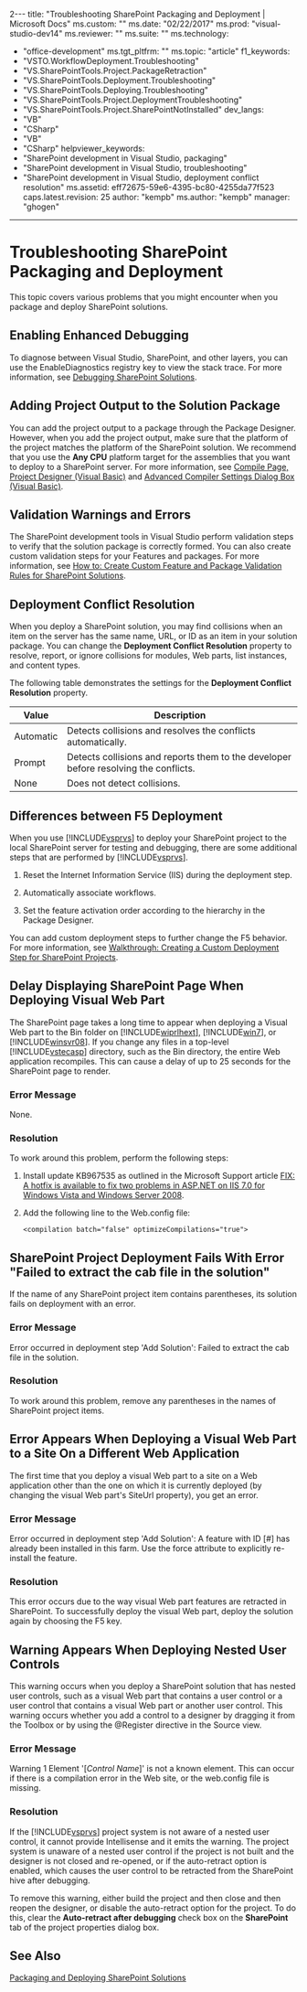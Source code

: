 2---
title: "Troubleshooting SharePoint Packaging and Deployment | Microsoft Docs"
ms.custom: ""
ms.date: "02/22/2017"
ms.prod: "visual-studio-dev14"
ms.reviewer: ""
ms.suite: ""
ms.technology: 
  - "office-development"
ms.tgt_pltfrm: ""
ms.topic: "article"
f1_keywords: 
  - "VSTO.WorkflowDeployment.Troubleshooting"
  - "VS.SharePointTools.Project.PackageRetraction"
  - "VS.SharePointTools.Deployment.Troubleshooting"
  - "VS.SharePointTools.Deploying.Troubleshooting"
  - "VS.SharePointTools.Project.DeploymentTroubleshooting"
  - "VS.SharePointTools.Project.SharePointNotInstalled"
dev_langs: 
  - "VB"
  - "CSharp"
  - "VB"
  - "CSharp"
helpviewer_keywords: 
  - "SharePoint development in Visual Studio, packaging"
  - "SharePoint development in Visual Studio, troubleshooting"
  - "SharePoint development in Visual Studio, deployment conflict resolution"
ms.assetid: eff72675-59e6-4395-bc80-4255da77f523
caps.latest.revision: 25
author: "kempb"
ms.author: "kempb"
manager: "ghogen"
---
# Troubleshooting SharePoint Packaging and Deployment
  This topic covers various problems that you might encounter when you package and deploy SharePoint solutions.  
  
## Enabling Enhanced Debugging  
 To diagnose between Visual Studio, SharePoint, and other layers, you can use the EnableDiagnostics registry key to view the stack trace. For more information, see [Debugging SharePoint Solutions](../sharepoint/debugging-sharepoint-solutions.md).  
  
## Adding Project Output to the Solution Package  
 You can add the project output to a package through the Package Designer. However, when you add the project output, make sure that the platform of the project matches the platform of the SharePoint solution. We recommend that you use the **Any CPU** platform target for the assemblies that you want to deploy to a SharePoint server. For more information, see [Compile Page, Project Designer &#40;Visual Basic&#41;](/visual-studio/ide/reference/compile-page-project-designer-visual-basic) and [Advanced Compiler Settings Dialog Box &#40;Visual Basic&#41;](/visual-studio/ide/reference/advanced-compiler-settings-dialog-box-visual-basic).  
  
## Validation Warnings and Errors  
 The SharePoint development tools in Visual Studio perform validation steps to verify that the solution package is correctly formed. You can also create custom validation steps for your Features and packages. For more information, see [How to: Create Custom Feature and Package Validation Rules for SharePoint Solutions](../sharepoint/how-to-create-custom-feature-and-package-validation-rules-for-sharepoint-solutions.md).  
  
## Deployment Conflict Resolution  
 When you deploy a SharePoint solution, you may find collisions when an item on the server has the same name, URL, or ID as an item in your solution package. You can change the **Deployment Conflict Resolution** property to resolve, report, or ignore collisions for modules, Web parts, list instances, and content types.  
  
 The following table demonstrates the settings for the **Deployment Conflict Resolution** property.  
  
|Value|Description|  
|-----------|-----------------|  
|Automatic|Detects collisions and resolves the conflicts automatically.|  
|Prompt|Detects collisions and reports them to the developer before resolving the conflicts.|  
|None|Does not detect collisions.|  
  
## Differences between F5 Deployment  
 When you use [!INCLUDE[vsprvs](../sharepoint/includes/vsprvs-md.md)] to deploy your SharePoint project to the local SharePoint server for testing and debugging, there are some additional steps that are performed by [!INCLUDE[vsprvs](../sharepoint/includes/vsprvs-md.md)].  
  
1.  Reset the Internet Information Service (IIS) during the deployment step.  
  
2.  Automatically associate workflows.  
  
3.  Set the feature activation order according to the hierarchy in the Package Designer.  
  
 You can add custom deployment steps to further change the F5 behavior. For more information, see [Walkthrough: Creating a Custom Deployment Step for SharePoint Projects](../sharepoint/walkthrough-creating-a-custom-deployment-step-for-sharepoint-projects.md).  
  
## Delay Displaying SharePoint Page When Deploying Visual Web Part  
 The SharePoint page takes a long time to appear when deploying a Visual Web part to the Bin folder on [!INCLUDE[wiprlhext](../sharepoint/includes/wiprlhext-md.md)], [!INCLUDE[win7](../sharepoint/includes/win7-md.md)], or [!INCLUDE[winsvr08](../sharepoint/includes/winsvr08-md.md)]. If you change any files in a top-level [!INCLUDE[vstecasp](../sharepoint/includes/vstecasp-md.md)] directory, such as the Bin directory, the entire Web application recompiles. This can cause a delay of up to 25 seconds for the SharePoint page to render.  
  
### Error Message  
 None.  
  
### Resolution  
 To work around this problem, perform the following steps:  
  
1.  Install update KB967535 as outlined in the Microsoft Support article [FIX: A hotfix is available to fix two problems in ASP.NET on IIS 7.0 for Windows Vista and Windows Server 2008](http://go.microsoft.com/fwlink/?LinkId=179055).  
  
2.  Add the following line to the Web.config file:  
  
    ```  
    <compilation batch="false" optimizeCompilations="true">  
    ```  
  
## SharePoint Project Deployment Fails With Error "Failed to extract the cab file in the solution"  
 If the name of any SharePoint project item contains parentheses, its solution fails on deployment with an error.  
  
### Error Message  
 Error occurred in deployment step 'Add Solution': Failed to extract the cab file in the solution.  
  
### Resolution  
 To work around this problem, remove any parentheses in the names of SharePoint project items.  
  
## Error Appears When Deploying a Visual Web Part to a Site On a Different Web Application  
 The first time that you deploy a visual Web part to a site on a Web application other than the one on which it is currently deployed (by changing the visual Web part's SiteUrl property), you get an error.  
  
### Error Message  
 Error occurred in deployment step 'Add Solution': A feature with ID [#] has already been installed in this farm. Use the force attribute to explicitly re-install the feature.  
  
### Resolution  
 This error occurs due to the way visual Web part features are retracted in SharePoint. To successfully deploy the visual Web part, deploy the solution again by choosing the F5 key.  
  
## Warning Appears When Deploying Nested User Controls  
 This warning occurs when you deploy a SharePoint solution that has nested user controls, such as a visual Web part that contains a user control or a user control that contains a visual Web part or another user control. This warning occurs whether you add a control to a designer by dragging it from the Toolbox or by using the @Register directive in the Source view.  
  
### Error Message  
 Warning 1 Element '[*Control Name*]' is not a known element. This can occur if there is a compilation error in the Web site, or the web.config file is missing.  
  
### Resolution  
 If the [!INCLUDE[vsprvs](../sharepoint/includes/vsprvs-md.md)] project system is not aware of a nested user control, it cannot provide Intellisense and it emits the warning. The project system is unaware of a nested user control if the project is not built and the designer is not closed and re-opened, or if the auto-retract option is enabled, which causes the user control to be retracted from the SharePoint hive after debugging.  
  
 To remove this warning, either build the project and then close and then reopen the designer, or disable the auto-retract option for the project. To do this, clear the **Auto-retract after debugging** check box on the **SharePoint** tab of the project properties dialog box.  
  
## See Also  
 [Packaging and Deploying SharePoint Solutions](../sharepoint/packaging-and-deploying-sharepoint-solutions.md)  
  
  
